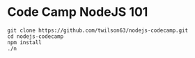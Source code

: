 # Code Camp NodeJS 101

```
git clone https://github.com/twilson63/nodejs-codecamp.git
cd nodejs-codecamp
npm install
./n
```
